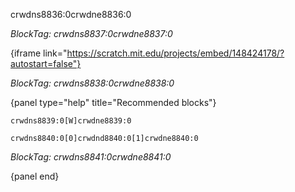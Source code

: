 crwdns8836:0crwdne8836:0

*BlockTag: crwdns8837:0crwdne8837:0*

{iframe link="https://scratch.mit.edu/projects/embed/148424178/?autostart=false"}

*BlockTag: crwdns8838:0crwdne8838:0*

{panel type="help" title="Recommended blocks"}

<pre><code class="scratch:split:random">crwdns8839:0[W]crwdne8839:0
</code></pre>

<pre><code class="scratch:split:random">crwdns8840:0[0]crwdnd8840:0[1]crwdne8840:0
</code></pre>

*BlockTag: crwdns8841:0crwdne8841:0*

{panel end}